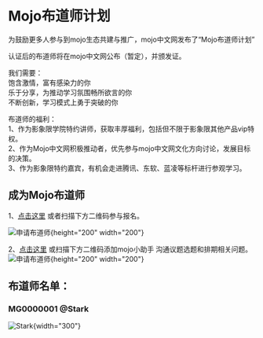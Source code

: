 # Mojo布道师计划

为鼓励更多人参与到mojo生态共建与推广，mojo中文网发布了“Mojo布道师计划”  

认证后的布道师将在mojo中文网公布（暂定），并颁发证。  

我们需要：  
饱含激情，富有感染力的你  
乐于分享，为推动学习氛围畅所欲言的你  
不断创新，学习模式上勇于突破的你  
  
    
布道师的福利：  
1、作为影象限学院特约讲师，获取丰厚福利，包括但不限于影象限其他产品vip特权。  
2、作为Mojo中文网积极推动者，优先参与mojo中文网文化方向讨论，发展目标的决策。  
3、作为影象限特约嘉宾，有机会走进腾讯、东软、蓝凌等标杆进行参观学习。  

## 成为Mojo布道师
1、[点击这里](https://doc.weixin.qq.com/forms/AKUApgctAA0ANgAFQYyADIE3iQkPL6Qnf) 或者扫描下方二维码参与报名。

![申请布道师](/img/guide/tobeguide.png){height="200" width="200"}

2、[点击这里](https://work.weixin.qq.com/u/vc70bfe1f6ba005557) 或扫描下方二维码添加mojo小助手 沟通议题选题和排期相关问题。
![申请布道师](/img/mojo小助手.png){height="200" width="200"}


## 布道师名单：

### MG0000001  @Stark
![Stark](/img/guide/Stark.png){width="300"}
